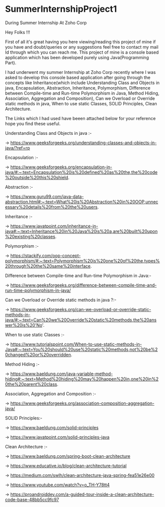 # SummerInternshipProject1
During Summer Internship At Zoho Corp

Hey Folks !!!

First of all it's great having you here viewing/reading this project of mine if you have and doubt/queries or any suggestions feel free to contact my mail Id through which you can reach me. This project of mine is a console based application which has been developed purely using Java(Programming Part).

I had underwent my summer Internship at Zoho Corp recently where I was asked to develop this console based application after going through the concepts like Inheritance(which include Understanding Class and Objects in java, Encapsulation, Abstraction, Inheritance, Polymorphism, Difference between Compile-time and Run-time Polymorphism in Java, Method Hiding, Association, Aggregation and Composition), Can we Overload or Override static methods in java, When to use static Classes, SOLID Principles, Clean Architecture.

The Links which I had used have beeen attached below for your reference hope you find these useful.

Understanding Class and Objects in java :-

-> https://www.geeksforgeeks.org/understanding-classes-and-objects-in-java/?ref=rp

Encapsulation :-

-> https://www.geeksforgeeks.org/encapsulation-in-java/#:~:text=Encapsulation%20is%20defined%20as%20the,the%20code%20outside%20this%20shield.

Abstraction :-

-> https://www.guru99.com/java-data-abstraction.html#:~:text=What%20is%20Abstraction%20in%20OOP,unnecessary%20details%20from%20the%20users.

Inheritance :-

-> https://www.javatpoint.com/inheritance-in-java#:~:text=Inheritance%20in%20Java%20is%20a,are%20built%20upon%20existing%20classes.

Polymorphism :-

-> https://stackify.com/oop-concept-polymorphism/#:~:text=Polymorphism%20is%20one%20of%20the,types%20through%20the%20same%20interface.

Difference between Compile-time and Run-time Polymorphism in Java:-

-> https://www.geeksforgeeks.org/difference-between-compile-time-and-run-time-polymorphism-in-java/

Can we Overload or Override static methods in java ?:-

-> https://www.geeksforgeeks.org/can-we-overload-or-override-static-methods-in-java/#:~:text=Can%20we%20Override%20static%20methods,the%20answer%20is%20'No'.

When to use static Classes :-

-> https://www.tutorialspoint.com/When-to-use-static-methods-in-Java#:~:text=You%20should%20use%20static%20methods,not%20be%20changed%20or%20overridden.

Method Hiding :-

-> https://www.baeldung.com/java-variable-method-hiding#:~:text=Method%20hiding%20may%20happen%20in,one%20in%20the%20parent%20class.

Association, Aggregation and Composition :-

-> https://www.geeksforgeeks.org/association-composition-aggregation-java/

SOLID Principles:-

-> https://www.baeldung.com/solid-principles

-> https://www.javatpoint.com/solid-principles-java

Clean Architecture :-

-> https://www.baeldung.com/spring-boot-clean-architecture

-> https://www.educative.io/blog/clean-architecture-tutorial

-> https://medium.com/swlh/clean-architecture-java-spring-fea51e26e00

-> https://www.youtube.com/watch?v=o_TH-Y78tt4

-> https://proandroiddev.com/a-guided-tour-inside-a-clean-architecture-code-base-48bb5cc9fc97
